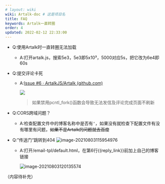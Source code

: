 ```yaml
---
# layout: wiki
wiki: Artalk-doc # 这是项目名
title: FAQ
keywords: Artalk一直转圈
order: 4
updated: 2022-02-12 22:33:00
---
```


- Q:使用Artalk时一直转圈无法加载

  - A:打开artalk.js，搜索5e3，5e3即5x10³，5000对应5s，把它改为6e4即60s
  
- Q:提交评论卡死

  - A:[Issue #6 · ArtalkJS/Artalk (github.com)](https://github.com/ArtalkJS/Artalk/issues/6)
  
    ![](https://bu.dusays.com/2021/07/29/b577b44674270.png)
  
    > 如果禁用pcntl_fork()函数会导致无法发信及评论完成页面不刷新

- Q:CORS跨域问题？

  - A:检查配置文件中的博客名称中是否有`‘`，如果没有就检查下配置文件有没有哪里有问题，~~如果不是Artalk的问题就去百度~~

- Q:”传送门“跳转到404
  ![image-20210803115954976](https://raw.hzchu.top/thun888/tuku/master/img/image-20210803115954976.png)

  - A:打开/email-tpl/default.html，在第6行{{reply_link}}前加上自己的博客链接
  
    ![image-20210803120135574](https://raw.hzchu.top/thun888/tuku/master/img/image-20210803120135574.png)



（内容待补充）

